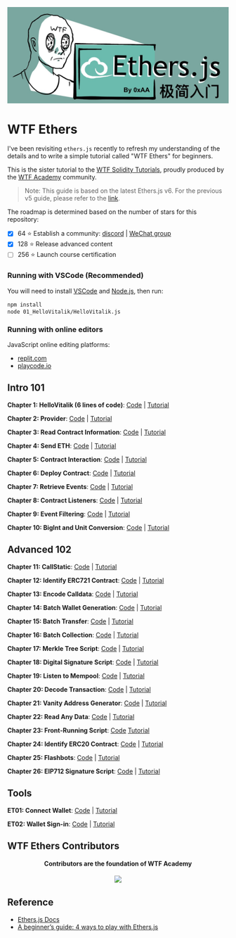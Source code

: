 ![](./img/logo_ethers.jpeg)

# WTF Ethers

I've been revisiting `ethers.js` recently to refresh my understanding of the details and to write a simple tutorial called "WTF Ethers" for beginners.

This is the sister tutorial to the [WTF Solidity Tutorials](https://github.com/AmazingAng/WTFSolidity), proudly produced by the [WTF Academy](https://wtf.academy) community.

> Note: This guide is based on the latest Ethers.js v6. For the previous v5 guide, please refer to the [link](https://github.com/WTFAcademy/WTF-Ethers/tree/wtf-ethers-v5).

The roadmap is determined based on the number of stars for this repository:
- [x] 64 :star: Establish a community: [discord](https://discord.gg/5akcruXrsk) | [WeChat group](https://docs.google.com/forms/d/e/1FAIpQLSe4KGT8Sh6sJ7hedQRuIYirOoZK_85miz3dw7vA1-YjodgJ-A/viewform)
- [x] 128 :star: Release advanced content
- [ ] 256 :star: Launch course certification

### Running with VSCode (Recommended)

You will need to install [VSCode](https://code.visualstudio.com/download) and [Node.js](https://nodejs.org/zh-cn/download/), then run:

```shell
npm install
node 01_HelloVitalik/HelloVitalik.js
```

### Running with online editors

JavaScript online editing platforms:
* [replit.com](https://replit.com/)
* [playcode.io](https://playcode.io)

## Intro 101

**Chapter 1: HelloVitalik (6 lines of code)**: [Code](https://github.com/WTFAcademy/WTFEthers/tree/main/en/01_HelloVitalik) | [Tutorial](https://github.com/WTFAcademy/WTFEthers/tree/main/en/01_HelloVitalik/readme.md)

**Chapter 2: Provider**: [Code](https://github.com/WTFAcademy/WTFEthers/tree/main/en/02_Provider) | [Tutorial](https://github.com/WTFAcademy/WTFEthers/tree/main/en/02_Provider/readme.md)

**Chapter 3: Read Contract Information**: [Code](https://github.com/WTFAcademy/WTFEthers/tree/main/en/03_ReadContract) | [Tutorial](https://github.com/WTFAcademy/WTFEthers/tree/main/en/03_ReadContract/readme.md)

**Chapter 4: Send ETH**: [Code](https://github.com/WTFAcademy/WTFEthers/tree/main/en/04_SendETH) | [Tutorial](https://github.com/WTFAcademy/WTFEthers/tree/main/en/04_SendETH/readme.md)

**Chapter 5: Contract Interaction**: [Code](https://github.com/WTFAcademy/WTFEthers/tree/main/en/05_WriteContract) | [Tutorial](https://github.com/WTFAcademy/WTFEthers/tree/main/en/05_WriteContract/readme.md)

**Chapter 6: Deploy Contract**: [Code](https://github.com/WTFAcademy/WTFEthers/tree/main/en/06_DeployContract) | [Tutorial](https://github.com/WTFAcademy/WTFEthers/tree/main/en/06_DeployContract/readme.md)

**Chapter 7: Retrieve Events**: [Code](https://github.com/WTFAcademy/WTFEthers/tree/main/en/07_Event) | [Tutorial](https://github.com/WTFAcademy/WTFEthers/tree/main/en/07_Event/readme.md)

**Chapter 8: Contract Listeners**: [Code](https://github.com/WTFAcademy/WTFEthers/tree/main/en/08_ContractListener) | [Tutorial](https://github.com/WTFAcademy/WTFEthers/tree/main/en/08_ContractListener/readme.md)

**Chapter 9: Event Filtering**: [Code](https://github.com/WTFAcademy/WTFEthers/tree/main/en/09_EventFilter) | [Tutorial](https://github.com/WTFAcademy/WTFEthers/tree/main/en/09_EventFilter/readme.md)

**Chapter 10: BigInt and Unit Conversion**: [Code](https://github.com/WTFAcademy/WTFEthers/tree/main/en/10_Units) | [Tutorial](https://github.com/WTFAcademy/WTFEthers/tree/main/en/10_Units/readme.md)

## Advanced 102

**Chapter 11: CallStatic**: [Code](https://github.com/WTFAcademy/WTFEthers/tree/main/en/11_StaticCall) | [Tutorial](https://github.com/WTFAcademy/WTFEthers/tree/main/en/11_StaticCall/readme.md)

**Chapter 12: Identify ERC721 Contract**: [Code](https://github.com/WTFAcademy/WTFEthers/tree/main/en/12_ERC721Check) | [Tutorial](https://github.com/WTFAcademy/WTFEthers/tree/main/en/12_ERC721Check/readme.md)

**Chapter 13: Encode Calldata**: [Code](https://github.com/WTFAcademy/WTFEthers/tree/main/en/13_EncodeCalldata) | [Tutorial](https://github.com/WTFAcademy/WTFEthers/tree/main/en/13_EncodeCalldata/readme.md)

**Chapter 14: Batch Wallet Generation**: [Code](https://github.com/WTFAcademy/WTFEthers/tree/main/en/14_HDwallet) | [Tutorial](https://github.com/WTFAcademy/WTFEthers/tree/main/en/14_HDwallet/readme.md)

**Chapter 15: Batch Transfer**: [Code](https://github.com/WTFAcademy/WTFEthers/tree/main/en/15_MultiTransfer) | [Tutorial](https://github.com/WTFAcademy/WTFEthers/tree/main/en/15_MultiTransfer/readme.md)

**Chapter 16: Batch Collection**: [Code](https://github.com/WTFAcademy/WTFEthers/tree/main/en/16_MultiCollect) | [Tutorial](https://github.com/WTFAcademy/WTFEthers/tree/main/en/16_MultiCollect/readme.md)

**Chapter 17: Merkle Tree Script**: [Code](https://github.com/WTFAcademy/WTFEthers/tree/main/en/17_MerkleTree) | [Tutorial](https://github.com/WTFAcademy/WTFEthers/tree/main/en/17_MerkleTree/readme.md)

**Chapter 18: Digital Signature Script**: [Code](https://github.com/WTFAcademy/WTFEthers/tree/main/en/18_Signature) | [Tutorial](https://github.com/WTFAcademy/WTFEthers/tree/main/en/18_Signature/readme.md)

**Chapter 19: Listen to Mempool**: [Code](https://github.com/WTFAcademy/WTFEthers/tree/main/en/19_Mempool) | [Tutorial](https://github.com/WTFAcademy/WTFEthers/tree/main/en/19_Mempool/readme.md)

**Chapter 20: Decode Transaction**: [Code](https://github.com/WTFAcademy/WTFEthers/tree/main/en/20_DecodeTx) | [Tutorial](https://github.com/WTFAcademy/WTFEthers/tree/main/en/20_DecodeTx/readme.md)


**Chapter 21: Vanity Address Generator**: [Code](https://github.com/WTFAcademy/WTFEthers/tree/main/en/21_VanityAddress) | [Tutorial](https://github.com/WTFAcademy/WTFEthers/tree/main/en/21_VanityAddress/readme.md)

**Chapter 22: Read Any Data**: [Code](https://github.com/WTFAcademy/WTFEthers/tree/main/en/22_ReadAnyData) | [Tutorial](https://github.com/WTFAcademy/WTFEthers/tree/main/en/22_ReadAnyData/readme.md)

**Chapter 23: Front-Running Script**: [Code](https://github.com/WTFAcademy/WTFEthers/tree/main/en/23_Frontrun) [Tutorial](https://github.com/WTFAcademy/WTFEthers/tree/main/en/23_Frontrun/readme.md)

**Chapter 24: Identify ERC20 Contract**: [Code](https://github.com/WTFAcademy/WTFEthers/tree/main/en/24_ERC20Check) | [Tutorial](https://github.com/WTFAcademy/WTFEthers/tree/main/en/24_ERC20Check/readme.md)

**Chapter 25: Flashbots**: [Code](https://github.com/WTFAcademy/WTFEthers/tree/main/en/25_Flashbots) | [Tutorial](https://github.com/WTFAcademy/WTFEthers/tree/main/en/25_Flashbots/readme.md)

**Chapter 26: EIP712 Signature Script**: [Code](https://github.com/WTFAcademy/WTFEthers/tree/main/en/26_EIP712) | [Tutorial](https://github.com/WTFAcademy/WTFEthers/tree/main/en/26_EIP712/readme.md)

## Tools

**ET01: Connect Wallet**: [Code](https://github.com/WTFAcademy/WTFEthers/tree/main/en/ET01_Metamask) | [Tutorial](https://github.com/WTFAcademy/WTFEthers/tree/main/en/ET01_Metamask/readme.md)

**ET02: Wallet Sign-in**: [Code](https://github.com/WTFAcademy/WTFEthers/tree/main/en/ET02_SignInWithEthereum) | [Tutorial](https://github.com/WTFAcademy/WTFEthers/tree/main/en/ET02_SignInWithEthereum/readme.md)

## WTF Ethers Contributors
<div align="center">
  <h4 align="center">
    Contributors are the foundation of WTF Academy
  </h4>
  <a href="https://github.com/WTFAcademy/WTF-Ethers/graphs/contributors">
    <img src="https://contrib.rocks/image?repo=WTFAcademy/WTF-Ethers" />
  </a>
</div>

## Reference
- [Ethers.js Docs](https://docs.ethers.org/v5/)
- [A beginner’s guide: 4 ways to play with Ethers.js](https://dev.to/yakult/a-beginers-guide-four-ways-to-play-with-ethersjs-354a)